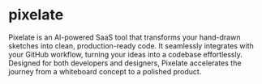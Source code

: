 # pixelate
Pixelate is an AI-powered SaaS tool that transforms your hand-drawn sketches into clean, production-ready code. It seamlessly integrates with your GitHub workflow, turning your ideas into a codebase effortlessly. Designed for both developers and designers, Pixelate accelerates the journey from a whiteboard concept to a polished product.
